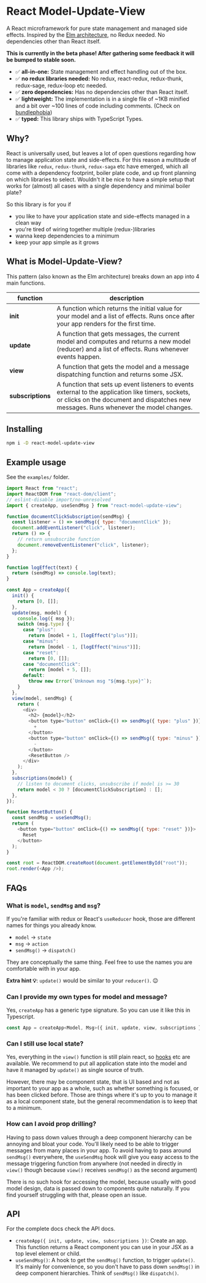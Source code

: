 # React Model-Update-View

A React microframework for pure state management and managed side effects. Inspired by the [Elm architecture](https://guide.elm-lang.org/architecture/), no Redux needed. No dependencies other than React itself.

**This is currently in the beta phase! After gathering some feedback it will be bumped to stable soon.**

- ✅ **all-in-one:** State management and effect handling out of the box.
- ✅ **no redux libraries needed:** No redux, react-redux, redux-thunk, redux-sage, redux-loop etc needed.
- ✅ **zero dependencies:** Has no dependencies other than React itself.
- ✅ **lightweight:** The implementation is in a single file of ~1KB minified and a bit over ~100 lines of code including comments. (Check on [bundlephobia](https://bundlephobia.com/package/react-model-update-view))
- ✅ **typed:** This library ships with TypeScript Types.

## Why?

React is universally used, but leaves a lot of open questions regarding how to manage application state and side-effects.
For this reason a multitude of libraries like `redux`, `redux-thunk`, `redux-saga` etc have emerged, which all come with a dependency footprint, boiler plate code, and up front planning on which libraries to select.
Wouldn't it be nice to have a simple setup that works for (almost) all cases with a single dependency and minimal boiler plate?

So this library is for you if
- you like to have your application state and side-effects managed in a clean way
- you're tired of wiring together multiple (redux-)libraries
- wanna keep dependencies to a minimum
- keep your app simple as it grows

## What is Model-Update-View?

This pattern (also known as the Elm architecture) breaks down an app into 4 main functions.

function | description
---      |  ----    
**init** | A function which returns the initial value for your model and a list of effects. Runs once after your app renders for the first time.
**update** | A function that gets messages, the current model and computes and returns a new model (reducer) and a list of effects. Runs whenever events happen.
**view** |A function that gets the model and a message dispatching function and returns some JSX.
**subscriptions** | A function that sets up event listeners to events external to the application like timers, sockets, or clicks on the document and dispatches new messages. Runs whenever the model changes.

## Installing

```sh
npm i -D react-model-update-view
```

## Example usage

See the `examples/` folder.

```js
import React from "react";
import ReactDOM from "react-dom/client";
// eslint-disable import/no-unresolved
import { createApp, useSendMsg } from "react-model-update-view";

function documentClickSubscription(sendMsg) {
  const listener = () => sendMsg({ type: "documentClick" });
  document.addEventListener("click", listener);
  return () => {
    // return unsubscribe function
    document.removeEventListener("click", listener);
  };
}

function logEffect(text) {
  return (sendMsg) => console.log(text);
}

const App = createApp({
  init() {
    return [0, []];
  },
  update(msg, model) {
    console.log({ msg });
    switch (msg.type) {
      case "plus":
        return [model + 1, [logEffect("plus")]];
      case "minus":
        return [model - 1, [logEffect("minus")]];
      case "reset":
        return [0, []];
      case "documentClick":
        return [model + 5, []];
      default:
        throw new Error(`Unknown msg "${msg.type}"`);
    }
  },
  view(model, sendMsg) {
    return (
      <div>
        <h2> {model}</h2>
        <button type="button" onClick={() => sendMsg({ type: "plus" })}>
          +
        </button>
        <button type="button" onClick={() => sendMsg({ type: "minus" })}>
          -
        </button>
        <ResetButton />
      </div>
    );
  },
  subscriptions(model) {
    // listen to document clicks, unsubscribe if model is >= 30
    return model < 30 ? [documentClickSubscription] : [];
  },
});

function ResetButton() {
  const sendMsg = useSendMsg();
  return (
    <button type="button" onClick={() => sendMsg({ type: "reset" })}>
      Reset
    </button>
  );
}

const root = ReactDOM.createRoot(document.getElementById("root"));
root.render(<App />);
```
## FAQs

### What is `model`, `sendMsg` and `msg`?

If you're familiar with redux or React's `useReducer` hook, those are different names for things you already know.
- `model` -> `state`
- `msg` -> `action`
- `sendMsg()` -> `dispatch()`

They are conceptually the same thing. Feel free to use the names you are comfortable with in your app.

**Extra hint 💡**: `update()` would be similar to your `reducer()`. 😉

### Can I provide my own types for model and message?

Yes, `createApp` has a generic type signature. So you can use it like this in Typescript.

```js
const App = createApp<Model, Msg>({ init, update, view, subscriptions });
```

### Can I still use local state?

Yes, everything in the `view()` function is still plain react, so [hooks](https://reactjs.org/docs/hooks-intro.html) etc are available.
We recommend to put all application state into the model and have it managed by `update()` as single source of truth.

However, there may be component state, that is UI based and not as important to your app as a whole, such as whether something is focused, 
or has been clicked before. Those are things where it's up to you to manage it as a local component state, but the general recommendation
is to keep that to a minimum.

### How can I avoid prop drilling?

Having to pass down values through a deep component hierarchy can be annoying and bloat your code.
You'll likely need to be able to trigger messages from many places in your app. To avoid having to pass around `sendMsg()` everywhere,
the `useSendMsg` hook will give you easy access to the message triggering function from anywhere (not needed in directly in `view()` though because
`view()` receives `sendMsg()` as the second argument)

There is no such hook for accessing the model, because usually with good model design, data is passed down to components quite naturally.
If you find yourself struggling with that, please open an issue.

## API

For the complete docs check the API docs.

- `createApp({ init, update, view, subscriptions })`: Create an app. This function returns a React component you can use in your JSX as a top level element or child.
- `useSendMsg()`: A hook to get the `sendMsg()` function, to trigger `update()`. It's mainly for convenience, so you don't have to pass down `sendMsg()` in deep component hierarchies. Think of `sendMsg()` like `dispatch()`.


